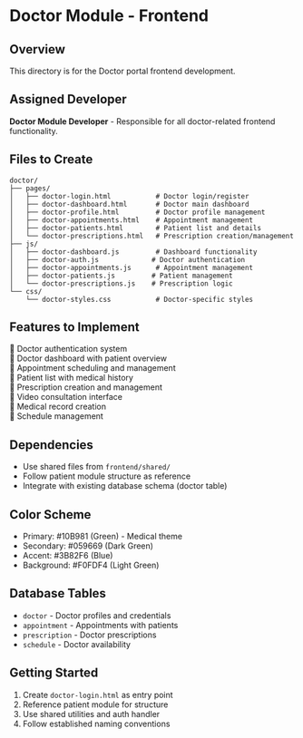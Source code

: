 # Doctor Module - Frontend

## Overview
This directory is for the Doctor portal frontend development.

## Assigned Developer
**Doctor Module Developer** - Responsible for all doctor-related frontend functionality.

## Files to Create
```
doctor/
├── pages/
│   ├── doctor-login.html           # Doctor login/register
│   ├── doctor-dashboard.html       # Doctor main dashboard
│   ├── doctor-profile.html         # Doctor profile management
│   ├── doctor-appointments.html    # Appointment management
│   ├── doctor-patients.html        # Patient list and details
│   └── doctor-prescriptions.html   # Prescription creation/management
├── js/
│   ├── doctor-dashboard.js         # Dashboard functionality
│   ├── doctor-auth.js             # Doctor authentication
│   ├── doctor-appointments.js      # Appointment management
│   ├── doctor-patients.js         # Patient management
│   └── doctor-prescriptions.js    # Prescription logic
└── css/
    └── doctor-styles.css           # Doctor-specific styles
```

## Features to Implement
🔲 Doctor authentication system  
🔲 Doctor dashboard with patient overview  
🔲 Appointment scheduling and management  
🔲 Patient list with medical history  
🔲 Prescription creation and management  
🔲 Video consultation interface  
🔲 Medical record creation  
🔲 Schedule management  

## Dependencies
- Use shared files from `frontend/shared/`
- Follow patient module structure as reference
- Integrate with existing database schema (doctor table)

## Color Scheme
- Primary: #10B981 (Green) - Medical theme
- Secondary: #059669 (Dark Green)
- Accent: #3B82F6 (Blue)
- Background: #F0FDF4 (Light Green)

## Database Tables
- `doctor` - Doctor profiles and credentials
- `appointment` - Appointments with patients
- `prescription` - Doctor prescriptions
- `schedule` - Doctor availability

## Getting Started
1. Create `doctor-login.html` as entry point
2. Reference patient module for structure
3. Use shared utilities and auth handler
4. Follow established naming conventions
